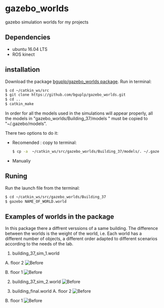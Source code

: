 # gazebo_worlds
gazebo simulation worlds for my projects


## Dependencies
* ubuntu 16.04 LTS
* ROS kinect


## installation

Download the package [bguplp/gazebo_worlds package](https://github.com/bguplp/gazebo_worlds).
Run in terminal:
```bash
$ cd ~/catkin_ws/src
$ git clone https://github.com/bguplp/gazebo_worlds.git
$ cd ..
$ catkin_make

```

In order for all the models used in the simulations will appear properly, all the models  in "gazebo_worlds/Building_37/models " must be copied
to "~/.gazebo/models".

There two options to do it:
* Recomended :
  copy to terminal:
  ```bash
  $ cp -a  ~/catkin_ws/src/gazebo_worlds/Building_37/models/. ~/.gazebo/models/
  ```
* Manualiy

## Runing
Run the launch file from the terminal:
```bash
$ cd ~/catkin_ws/src/gazebo_worlds/Building_37
$ gazebo NAME_OF_WORLD.world
```

 
## Examples of worlds in the package
In this package there a diffrent verssions of a same building.
The difference between the worlds is the weight of the world, i.e. 
Each world has a different number of objects, a different order
adapted to different scenarios according to the needs of the lab.
 
 
 1. building_37_sim_1.world
 
  A. floor 2
 ![Before ](https://github.com/bguplp/gazebo_worlds/blob/master/Building_37/building_37_sim_1.png)
 
  B. floor 1 
 ![Before ](https://github.com/bguplp/gazebo_worlds/blob/master/Building_37/building_37_sim_1_floor_1.png)
 
 2. building_37_sim_2.world
 ![Before ](https://github.com/bguplp/gazebo_worlds/blob/master/Building_37/building_37_sim_2.png)
 
 
 3. building_final.world
  A. floor 2
   ![Before ](https://github.com/bguplp/gazebo_worlds/blob/master/Building_37/building_final_floor_2.png)

  B. floor 1
    ![Before ](https://github.com/bguplp/gazebo_worlds/blob/master/Building_37/building_final_floor_1.png)

 
 
  
  
  
  





